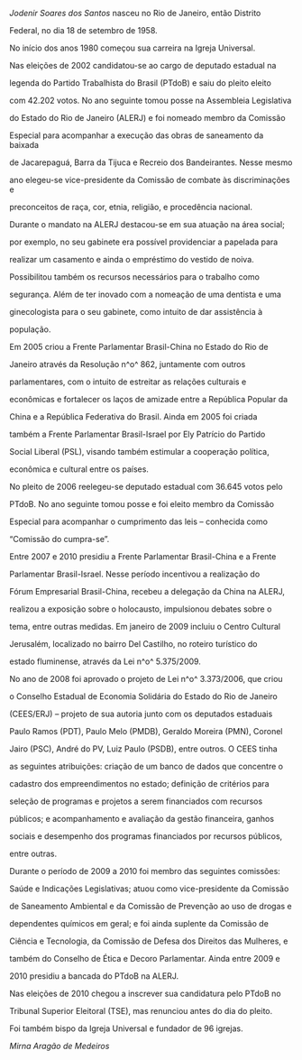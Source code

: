 

*Jodenir Soares dos Santos* nasceu no Rio de Janeiro, então Distrito

Federal, no dia 18 de setembro de 1958.



No início dos anos 1980 começou sua carreira na Igreja Universal.



Nas eleições de 2002 candidatou-se ao cargo de deputado estadual na

legenda do Partido Trabalhista do Brasil (PTdoB) e saiu do pleito eleito

com 42.202 votos. No ano seguinte tomou posse na Assembleia Legislativa

do Estado do Rio de Janeiro (ALERJ) e foi nomeado membro da Comissão

Especial para acompanhar a execução das obras de saneamento da baixada

de Jacarepaguá, Barra da Tijuca e Recreio dos Bandeirantes. Nesse mesmo

ano elegeu-se vice-presidente da Comissão de combate às discriminações e

preconceitos de raça, cor, etnia, religião, e procedência nacional.



Durante o mandato na ALERJ destacou-se em sua atuação na área social;

por exemplo, no seu gabinete era possível providenciar a papelada para

realizar um casamento e ainda o empréstimo do vestido de noiva.

Possibilitou também os recursos necessários para o trabalho como

segurança. Além de ter inovado com a nomeação de uma dentista e uma

ginecologista para o seu gabinete, como intuito de dar assistência à

população.



Em 2005 criou a Frente Parlamentar Brasil-China no Estado do Rio de

Janeiro através da Resolução n^o^ 862, juntamente com outros

parlamentares, com o intuito de estreitar as relações culturais e

econômicas e fortalecer os laços de amizade entre a República Popular da

China e a República Federativa do Brasil. Ainda em 2005 foi criada

também a Frente Parlamentar Brasil-Israel por Ely Patrício do Partido

Social Liberal (PSL), visando também estimular a cooperação política,

econômica e cultural entre os países.



No pleito de 2006 reelegeu-se deputado estadual com 36.645 votos pelo

PTdoB. No ano seguinte tomou posse e foi eleito membro da Comissão

Especial para acompanhar o cumprimento das leis – conhecida como

“Comissão do cumpra-se”.



Entre 2007 e 2010 presidiu a Frente Parlamentar Brasil-China e a Frente

Parlamentar Brasil-Israel. Nesse período incentivou a realização do

Fórum Empresarial Brasil-China, recebeu a delegação da China na ALERJ,

realizou a exposição sobre o holocausto, impulsionou debates sobre o

tema, entre outras medidas. Em janeiro de 2009 incluiu o Centro Cultural

Jerusalém, localizado no bairro Del Castilho, no roteiro turístico do

estado fluminense, através da Lei n^o^ 5.375/2009.



No ano de 2008 foi aprovado o projeto de Lei n^o^ 3.373/2006, que criou

o Conselho Estadual de Economia Solidária do Estado do Rio de Janeiro

(CEES/ERJ) – projeto de sua autoria junto com os deputados estaduais

Paulo Ramos (PDT), Paulo Melo (PMDB), Geraldo Moreira (PMN), Coronel

Jairo (PSC), André do PV, Luiz Paulo (PSDB), entre outros. O CEES tinha

as seguintes atribuições: criação de um banco de dados que concentre o

cadastro dos empreendimentos no estado; definição de critérios para

seleção de programas e projetos a serem financiados com recursos

públicos; e acompanhamento e avaliação da gestão financeira, ganhos

sociais e desempenho dos programas financiados por recursos públicos,

entre outras.



Durante o período de 2009 a 2010 foi membro das seguintes comissões:

Saúde e Indicações Legislativas; atuou como vice-presidente da Comissão

de Saneamento Ambiental e da Comissão de Prevenção ao uso de drogas e

dependentes químicos em geral; e foi ainda suplente da Comissão de

Ciência e Tecnologia, da Comissão de Defesa dos Direitos das Mulheres, e

também do Conselho de Ética e Decoro Parlamentar. Ainda entre 2009 e

2010 presidiu a bancada do PTdoB na ALERJ.



Nas eleições de 2010 chegou a inscrever sua candidatura pelo PTdoB no

Tribunal Superior Eleitoral (TSE), mas renunciou antes do dia do pleito.



Foi também bispo da Igreja Universal e fundador de 96 igrejas.



*Mirna Aragão de Medeiros*



